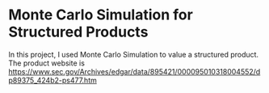 # Monte Carlo Simulation for Structured Products
In this project, I used Monte Carlo Simulation to value a structured product. The product website is https://www.sec.gov/Archives/edgar/data/895421/000095010318004552/dp89375_424b2-ps477.htm
